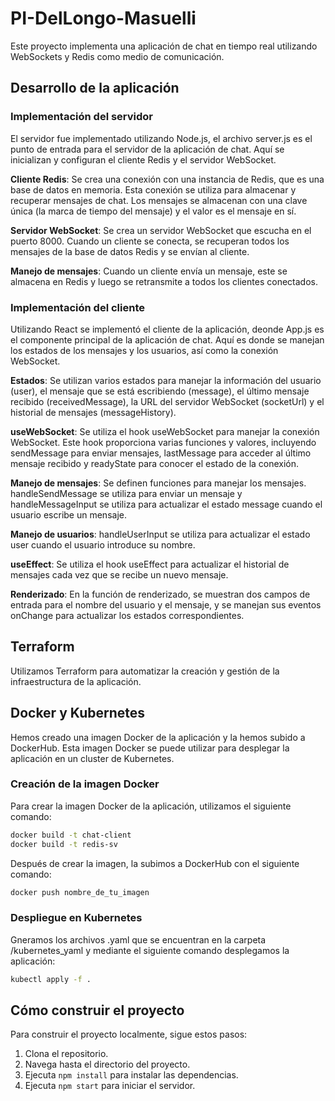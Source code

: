 # PI-DelLongo-Masuelli
Este proyecto implementa una aplicación de chat en tiempo real utilizando WebSockets y Redis como medio de 
comunicación.

## Desarrollo de la aplicación

### Implementación del servidor
El servidor fue implementado utilizando Node.js, el archivo server.js es el punto de entrada para el servidor de la aplicación de chat. Aquí se inicializan y configuran el cliente Redis y el servidor WebSocket.

**Cliente Redis**: Se crea una conexión con una instancia de Redis, que es una base de datos en memoria. Esta conexión se utiliza para almacenar y recuperar mensajes de chat. Los mensajes se almacenan con una clave única (la marca de tiempo del mensaje) y el valor es el mensaje en sí.

**Servidor WebSocket**: Se crea un servidor WebSocket que escucha en el puerto 8000. Cuando un cliente se conecta, se recuperan todos los mensajes de la base de datos Redis y se envían al cliente.

**Manejo de mensajes**: Cuando un cliente envía un mensaje, este se almacena en Redis y luego se retransmite a todos los clientes conectados.

### Implementación del cliente
Utilizando React se implementó el cliente de la aplicación, deonde App.js es el componente principal de la aplicación de chat. Aquí es donde se manejan los estados de los mensajes y los usuarios, así como la conexión WebSocket.

**Estados**: Se utilizan varios estados para manejar la información del usuario (user), el mensaje que se está escribiendo (message), el último mensaje recibido (receivedMessage), la URL del servidor WebSocket (socketUrl) y el historial de mensajes (messageHistory).

**useWebSocket**: Se utiliza el hook useWebSocket para manejar la conexión WebSocket. Este hook proporciona varias funciones y valores, incluyendo sendMessage para enviar mensajes, lastMessage para acceder al último mensaje recibido y readyState para conocer el estado de la conexión.

**Manejo de mensajes**: Se definen funciones para manejar los mensajes. handleSendMessage se utiliza para enviar un mensaje y handleMessageInput se utiliza para actualizar el estado message cuando el usuario escribe un mensaje.

**Manejo de usuarios**: handleUserInput se utiliza para actualizar el estado user cuando el usuario introduce su nombre.

**useEffect**: Se utiliza el hook useEffect para actualizar el historial de mensajes cada vez que se recibe un nuevo mensaje.

**Renderizado**: En la función de renderizado, se muestran dos campos de entrada para el nombre del usuario y el mensaje, y se manejan sus eventos onChange para actualizar los estados correspondientes.

## Terraform

Utilizamos Terraform para automatizar la creación y gestión de la infraestructura de la aplicación.

## Docker y Kubernetes

Hemos creado una imagen Docker de la aplicación y la hemos subido a DockerHub. Esta imagen Docker se puede utilizar para desplegar la aplicación en un cluster de Kubernetes.

### Creación de la imagen Docker

Para crear la imagen Docker de la aplicación, utilizamos el siguiente comando:

```bash
docker build -t chat-client
docker build -t redis-sv
```

Después de crear la imagen, la subimos a DockerHub con el siguiente comando:

```bash
docker push nombre_de_tu_imagen
```

### Despliegue en Kubernetes

Gneramos los archivos .yaml que se encuentran en la carpeta /kubernetes_yaml y mediante el siguiente comando 
desplegamos la aplicación:

```bash
kubectl apply -f .
```

## Cómo construir el proyecto

Para construir el proyecto localmente, sigue estos pasos:

1. Clona el repositorio.
2. Navega hasta el directorio del proyecto.
3. Ejecuta `npm install` para instalar las dependencias.
4. Ejecuta `npm start` para iniciar el servidor.



